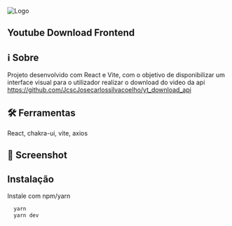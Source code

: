 ![Logo](https://user-images.githubusercontent.com/44404484/170303331-dd6546ce-7db2-4521-ae7c-268de381f7da.png)
## Youtube Download Frontend

## ℹ️ Sobre

Projeto desenvolvido com React e Vite, com o objetivo de disponibilizar um interface visual para o utilizador realizar o download do video da api https://github.com/JcscJosecarlossilvacoelho/yt_download_api
    
## 🛠  Ferramentas
React, chakra-ui, vite, axios

## 📖 Screenshot




## Instalação

Instale com npm/yarn

```bash
  yarn 
  yarn dev
```

